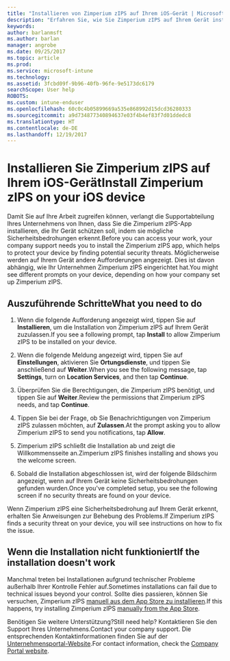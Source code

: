 ```yaml
---
title: "Installieren von Zimperium zIPS auf Ihrem iOS-Gerät | Microsoft-Dokumentation"
description: "Erfahren Sie, wie Sie Zimperium zIPS auf Ihrem Gerät installieren."
keywords: 
author: barlanmsft
ms.author: barlan
manager: angrobe
ms.date: 09/25/2017
ms.topic: article
ms.prod: 
ms.service: microsoft-intune
ms.technology: 
ms.assetid: 3fcbd09f-9b96-40fb-96fe-9e5173dc6179
searchScope: User help
ROBOTS: 
ms.custom: intune-enduser
ms.openlocfilehash: 60c0c4b05899669a535e868992d15dcd36280333
ms.sourcegitcommit: a9d734877340894637e03f4b4ef83f7d01ddedc8
ms.translationtype: HT
ms.contentlocale: de-DE
ms.lasthandoff: 12/19/2017
---
```

# <a name="install-zimperium-zips-on-your-ios-device"></a><span data-ttu-id="7e9e1-103">Installieren Sie Zimperium zIPS auf Ihrem iOS-Gerät</span><span class="sxs-lookup"><span data-stu-id="7e9e1-103">Install Zimperium zIPS on your iOS device</span></span>

<span data-ttu-id="7e9e1-104">Damit Sie auf Ihre Arbeit zugreifen können, verlangt die Supportabteilung Ihres Unternehmens von Ihnen, dass Sie die Zimperium zIPS-App installieren, die Ihr Gerät schützen soll, indem sie mögliche Sicherheitsbedrohungen erkennt.</span><span class="sxs-lookup"><span data-stu-id="7e9e1-104">Before you can access your work, your company support needs you to install the Zimperium zIPS app, which helps to protect your device by finding potential security threats.</span></span> <span data-ttu-id="7e9e1-105">Möglicherweise werden auf Ihrem Gerät andere Aufforderungen angezeigt. Dies ist davon abhängig, wie Ihr Unternehmen Zimperium zIPS eingerichtet hat.</span><span class="sxs-lookup"><span data-stu-id="7e9e1-105">You might see different prompts on your device, depending on how your company set up Zimperium zIPS.</span></span>

## <a name="what-you-need-to-do"></a><span data-ttu-id="7e9e1-106">Auszuführende Schritte</span><span class="sxs-lookup"><span data-stu-id="7e9e1-106">What you need to do</span></span> 

1.  <span data-ttu-id="7e9e1-107">Wenn die folgende Aufforderung angezeigt wird, tippen Sie auf **Installieren**, um die Installation von Zimperium zIPS auf Ihrem Gerät zuzulassen.</span><span class="sxs-lookup"><span data-stu-id="7e9e1-107">If you see a following prompt, tap **Install** to allow Zimperium zIPS to be installed on your device.</span></span>

2. <span data-ttu-id="7e9e1-108">Wenn die folgende Meldung angezeigt wird, tippen Sie auf **Einstellungen**, aktivieren Sie **Ortungsdienste**, und tippen Sie anschließend auf **Weiter**.</span><span class="sxs-lookup"><span data-stu-id="7e9e1-108">When you see the following message, tap **Settings**, turn on **Location Services**, and then tap **Continue**.</span></span>

3. <span data-ttu-id="7e9e1-109">Überprüfen Sie die Berechtigungen, die Zimperium zIPS benötigt, und tippen Sie auf **Weiter**.</span><span class="sxs-lookup"><span data-stu-id="7e9e1-109">Review the permissions that Zimperium zIPS needs, and tap **Continue**.</span></span>

4. <span data-ttu-id="7e9e1-110">Tippen Sie bei der Frage, ob Sie Benachrichtigungen von Zimperium zIPS zulassen möchten, auf **Zulassen**.</span><span class="sxs-lookup"><span data-stu-id="7e9e1-110">At the prompt asking you to allow Zimperium zIPS to send you notifications, tap **Allow**.</span></span>

5. <span data-ttu-id="7e9e1-111">Zimperium zIPS schließt die Installation ab und zeigt die Willkommensseite an.</span><span class="sxs-lookup"><span data-stu-id="7e9e1-111">Zimperium zIPS finishes installing and shows you the welcome screen.</span></span>

6. <span data-ttu-id="7e9e1-112">Sobald die Installation abgeschlossen ist, wird der folgende Bildschirm angezeigt, wenn auf Ihrem Gerät keine Sicherheitsbedrohungen gefunden wurden.</span><span class="sxs-lookup"><span data-stu-id="7e9e1-112">Once you've completed setup, you see the following screen if no security threats are found on your device.</span></span>

<span data-ttu-id="7e9e1-113">Wenn Zimperium zIPS eine Sicherheitsbedrohung auf Ihrem Gerät erkennt, erhalten Sie Anweisungen zur Behebung des Problems.</span><span class="sxs-lookup"><span data-stu-id="7e9e1-113">If Zimperium zIPS finds a security threat on your device, you will see instructions on how to fix the issue.</span></span>

## <a name="if-the-installation-doesnt-work"></a><span data-ttu-id="7e9e1-114">Wenn die Installation nicht funktioniert</span><span class="sxs-lookup"><span data-stu-id="7e9e1-114">If the installation doesn't work</span></span>

<span data-ttu-id="7e9e1-115">Manchmal treten bei Installationen aufgrund technischer Probleme außerhalb Ihrer Kontrolle Fehler auf.</span><span class="sxs-lookup"><span data-stu-id="7e9e1-115">Sometimes installations can fail due to technical issues beyond your control.</span></span> <span data-ttu-id="7e9e1-116">Sollte dies passieren, können Sie versuchen, Zimperium zIPS [manuell aus dem App Store zu installieren](https://itunes.apple.com/app/zimperium-zips/id1030924459).</span><span class="sxs-lookup"><span data-stu-id="7e9e1-116">If this happens, try installing Zimperium zIPS [manually from the App Store](https://itunes.apple.com/app/zimperium-zips/id1030924459).</span></span>

<span data-ttu-id="7e9e1-117">Benötigen Sie weitere Unterstützung?</span><span class="sxs-lookup"><span data-stu-id="7e9e1-117">Still need help?</span></span> <span data-ttu-id="7e9e1-118">Kontaktieren Sie den Support Ihres Unternehmens.</span><span class="sxs-lookup"><span data-stu-id="7e9e1-118">Contact your company support.</span></span> <span data-ttu-id="7e9e1-119">Die entsprechenden Kontaktinformationen finden Sie auf der [Unternehmensportal-Website](https://portal.manage.microsoft.com#HelpDeskDialog).</span><span class="sxs-lookup"><span data-stu-id="7e9e1-119">For contact information, check the [Company Portal website](https://portal.manage.microsoft.com#HelpDeskDialog).</span></span>
